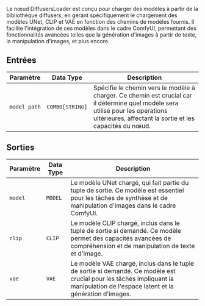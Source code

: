 Le nœud DiffusersLoader est conçu pour charger des modèles à partir de la bibliothèque diffusers, en gérant spécifiquement le chargement des modèles UNet, CLIP et VAE en fonction des chemins de modèles fournis. Il facilite l'intégration de ces modèles dans le cadre ComfyUI, permettant des fonctionnalités avancées telles que la génération d'images à partir de texte, la manipulation d'images, et plus encore.

## Entrées

| Paramètre    | Data Type | Description |
|--------------|--------------|-------------|
| `model_path` | `COMBO[STRING]` | Spécifie le chemin vers le modèle à charger. Ce chemin est crucial car il détermine quel modèle sera utilisé pour les opérations ultérieures, affectant la sortie et les capacités du nœud. |

## Sorties

| Paramètre | Data Type | Description |
|-----------|-------------|-------------|
| `model`   | `MODEL`     | Le modèle UNet chargé, qui fait partie du tuple de sortie. Ce modèle est essentiel pour les tâches de synthèse et de manipulation d'images dans le cadre ComfyUI. |
| `clip`    | `CLIP`      | Le modèle CLIP chargé, inclus dans le tuple de sortie si demandé. Ce modèle permet des capacités avancées de compréhension et de manipulation de texte et d'image. |
| `vae`     | `VAE`       | Le modèle VAE chargé, inclus dans le tuple de sortie si demandé. Ce modèle est crucial pour les tâches impliquant la manipulation de l'espace latent et la génération d'images. |
